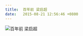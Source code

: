 ```yaml
---
title:  百年前 梁启超
date:   2015-08-21 12:56:46 +0800
---
```


![百年前 梁启超](https://data.yunbin.xyz/blog/2015/08/201508211256461440133006.jpg)

<!--151-->

